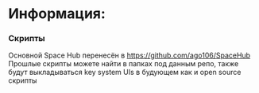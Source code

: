 # Информация:
### Скрипты
Основной Space Hub перенесён в https://github.com/ago106/SpaceHub
Прошлые скрипты можете найти в папках под данным репо, также будут выкладываться key system UIs в будующем как и open source скрипты
